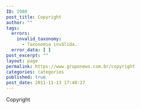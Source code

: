 ```yaml
---
ID: 1980
post_title: Copyright
author: ""
tags:
  errors:
    invalid_taxonomy:
      - Taxonomia inválida.
  error_data: [ ]
post_excerpt: ""
layout: page
permalink: https://www.gruponews.com.br/copyright
categories: categories
published: true
post_date: 2011-11-13 17:40:27
---
```

Copyright